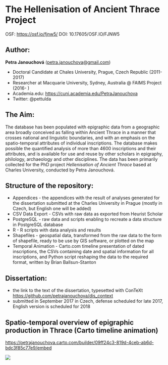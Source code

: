 # The Hellenisation of Ancient Thrace Project
OSF: https://osf.io/fjnw5/
DOI: 10.17605/OSF.IO/FJNW5

## Author: 
**Petra Janouchová** (petra.janouchova@gmail.com)
* Doctoral Candidate at Chales University, Prague, Czech Republic (2011-2017)
* Researcher at Macquarie University, Sydney, Australia @ FAIMS Project (2016- )
* Academia.edu: https://cuni.academia.edu/PetraJanouchova
* Twitter: @pettulda

## The Aim:
The database has been populated with epigraphic data from a geographic area broadly conceived as falling within Ancient Thrace in a manner that crosses national and linguistic boundaries, and with an emphasis on the spatio-temporal attributes of individual inscriptions. The database makes possible the quantified analysis of more than 4600 inscriptions and their attributes, and is available for use and reuse by other scholars in epigraphy, philology, archaeology and other disciplines.
The data has been primarily collected for the PhD project _Hellenisation of Ancient Thrace_ based at Charles University, conducted by Petra Janouchová.

## Structure of the repository:
* Appendices - the appendices with the result of analyses generated for the dissertation submitted at the Charles University in Prague (mostly in Czech, but English one will be added)
* CSV Data Export - CSVs with raw data as exported from Heurist Scholar
* PostgreSQL - raw data and scripts enabling to recreate a data structure in PostgreSQL database
* R - R scripts with data analysis and results
* Shapefiles - geospatial data, transformed from the raw data to the form of shapefile, ready to be use by GIS software, or plotted on the map
* Temporal Animation - Carto.com timeline presentation of dated inscriptions, the CSVs containing date and spatial information for all inscriptions, and Python script reshaping the data to the required format, written by Brian Ballsun-Stanton

## Dissertation:
* the link to the text of the dissertation, typesetted with ConTeXt https://github.com/petrajanouchova/dis_context
* submitted in September 2017 in Czech, defense scheduled for late 2017, English version is scheduled for 2018 

## Spatio-temporal overview of epigraphic production in Thrace (Carto timeline animation)
https://petrajanouchova.carto.com/builder/09ff24c3-819d-4ceb-ab6d-bdc3f85c77e9/embed

<p align="left">
  <img src="https://github.com/petrajanouchova/hat_project/blob/master/Temporal%20Animation/Carto/Carto_Inscriptions_299AD.png"/>
</p>

